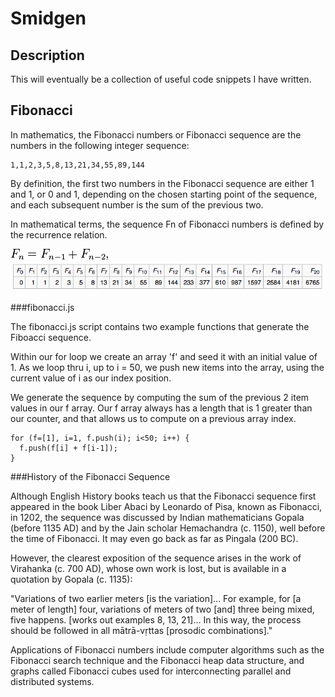 # Smidgen
 
## Description
 
This will eventually be a collection of useful code snippets I have written.

## Fibonacci

In mathematics, the Fibonacci numbers or Fibonacci sequence are the numbers in the following integer sequence:

```
1,1,2,3,5,8,13,21,34,55,89,144
```

By definition, the first two numbers in the Fibonacci sequence are either 1 and 1, or 0 and 1, depending on the chosen starting point of the sequence, and each subsequent number is the sum of the previous two.

In mathematical terms, the sequence Fn of Fibonacci numbers is defined by the recurrence relation.

![Fibonacci Formula](/fibonacci/images/fibonacci-formula.png)
![Fibonacci Array](/fibonacci/images/fibonacci-array.png)

###fibonacci.js

The fibonacci.js script contains two example functions that generate the Fiboacci sequence.

Within our for loop we create an array 'f' and seed it with an initial value of 1.  As we loop thru i, up to i = 50, we push new items into the array, using the current value of i as our index position.

We generate the sequence by computing the sum of the previous 2 item values in our f array.  Our f array always has a length that is 1 greater than our counter, and that allows us to compute on a previous array index.

```
for (f=[1], i=1, f.push(i); i<50; i++) {
  f.push(f[i] + f[i-1]);
} 
```

###History of the Fibonacci Sequence

Although English History books teach us that the Fibonacci sequence first appeared in the book Liber Abaci by Leonardo of Pisa, known as Fibonacci, in 1202, the sequence was discussed by Indian mathematicians Gopala (before 1135 AD) and by the Jain scholar Hemachandra (c. 1150), well before the time of Fibonacci.  It may even go back as far as Pingala (200 BC).

However, the clearest exposition of the sequence arises in the work of Virahanka (c. 700 AD), whose own work is lost, but is available in a quotation by Gopala (c. 1135):

"Variations of two earlier meters [is the variation]... For example, for [a meter of length] four, variations of meters of two [and] three being mixed, five happens. [works out examples 8, 13, 21]... In this way, the process should be followed in all mātrā-vṛttas [prosodic combinations]."

Applications of Fibonacci numbers include computer algorithms such as the Fibonacci search technique and the Fibonacci heap data structure, and graphs called Fibonacci cubes used for interconnecting parallel and distributed systems.